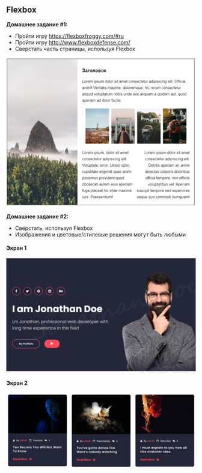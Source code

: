 
## Flexbox

**Домашнее задание #1:**
- Пройти игру https://flexboxfroggy.com/#ru
- Пройти игру http://www.flexboxdefense.com/
- Сверстать часть страницы, используя Flexbox

<img src="./img/img1.png" />

**Домашнее задание #2:**
- Сверстать, используя Flexbox
- Изображения и цветовые/стилевые решения могут быть любыми

#### Экран 1
<img src="./img/img2.png" />

#### Экран 2
<img src="./img/img3.png" />
